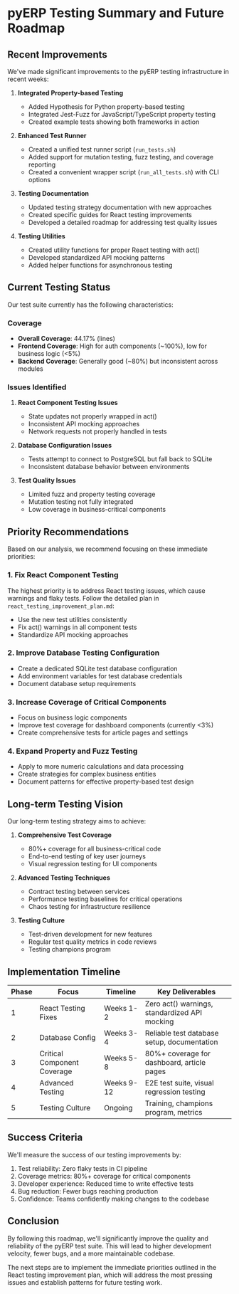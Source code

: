 # pyERP Testing Summary and Future Roadmap

## Recent Improvements

We've made significant improvements to the pyERP testing infrastructure in recent weeks:

1. **Integrated Property-based Testing**
   - Added Hypothesis for Python property-based testing
   - Integrated Jest-Fuzz for JavaScript/TypeScript property testing
   - Created example tests showing both frameworks in action

2. **Enhanced Test Runner**
   - Created a unified test runner script (`run_tests.sh`)
   - Added support for mutation testing, fuzz testing, and coverage reporting
   - Created a convenient wrapper script (`run_all_tests.sh`) with CLI options

3. **Testing Documentation**
   - Updated testing strategy documentation with new approaches
   - Created specific guides for React testing improvements
   - Developed a detailed roadmap for addressing test quality issues

4. **Testing Utilities**
   - Created utility functions for proper React testing with act()
   - Developed standardized API mocking patterns
   - Added helper functions for asynchronous testing

## Current Testing Status

Our test suite currently has the following characteristics:

### Coverage
- **Overall Coverage**: 44.17% (lines)
- **Frontend Coverage**: High for auth components (~100%), low for business logic (<5%)
- **Backend Coverage**: Generally good (~80%) but inconsistent across modules

### Issues Identified
1. **React Component Testing Issues**
   - State updates not properly wrapped in act()
   - Inconsistent API mocking approaches
   - Network requests not properly handled in tests

2. **Database Configuration Issues**
   - Tests attempt to connect to PostgreSQL but fall back to SQLite
   - Inconsistent database behavior between environments

3. **Test Quality Issues**
   - Limited fuzz and property testing coverage
   - Mutation testing not fully integrated
   - Low coverage in business-critical components

## Priority Recommendations

Based on our analysis, we recommend focusing on these immediate priorities:

### 1. Fix React Component Testing
The highest priority is to address React testing issues, which cause warnings and flaky tests. Follow the detailed plan in `react_testing_improvement_plan.md`:
- Use the new test utilities consistently
- Fix act() warnings in all component tests
- Standardize API mocking approaches

### 2. Improve Database Testing Configuration
- Create a dedicated SQLite test database configuration
- Add environment variables for test database credentials
- Document database setup requirements

### 3. Increase Coverage of Critical Components
- Focus on business logic components
- Improve test coverage for dashboard components (currently <3%)
- Create comprehensive tests for article pages and settings

### 4. Expand Property and Fuzz Testing
- Apply to more numeric calculations and data processing
- Create strategies for complex business entities
- Document patterns for effective property-based test design

## Long-term Testing Vision

Our long-term testing strategy aims to achieve:

1. **Comprehensive Test Coverage**
   - 80%+ coverage for all business-critical code
   - End-to-end testing of key user journeys
   - Visual regression testing for UI components

2. **Advanced Testing Techniques**
   - Contract testing between services
   - Performance testing baselines for critical operations
   - Chaos testing for infrastructure resilience

3. **Testing Culture**
   - Test-driven development for new features
   - Regular test quality metrics in code reviews
   - Testing champions program

## Implementation Timeline

| Phase | Focus | Timeline | Key Deliverables |
|-------|-------|----------|------------------|
| 1 | React Testing Fixes | Weeks 1-2 | Zero act() warnings, standardized API mocking |
| 2 | Database Config | Weeks 3-4 | Reliable test database setup, documentation |
| 3 | Critical Component Coverage | Weeks 5-8 | 80%+ coverage for dashboard, article pages |
| 4 | Advanced Testing | Weeks 9-12 | E2E test suite, visual regression testing |
| 5 | Testing Culture | Ongoing | Training, champions program, metrics |

## Success Criteria

We'll measure the success of our testing improvements by:

1. Test reliability: Zero flaky tests in CI pipeline
2. Coverage metrics: 80%+ coverage for critical components
3. Developer experience: Reduced time to write effective tests
4. Bug reduction: Fewer bugs reaching production
5. Confidence: Teams confidently making changes to the codebase

## Conclusion

By following this roadmap, we'll significantly improve the quality and reliability of the pyERP test suite. This will lead to higher development velocity, fewer bugs, and a more maintainable codebase.

The next steps are to implement the immediate priorities outlined in the React testing improvement plan, which will address the most pressing issues and establish patterns for future testing work. 
